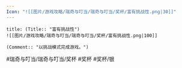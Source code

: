 ```yaml
---
Icon: "![[图片/游戏攻略/瑞奇与叮当/瑞奇与叮当/奖杯/富有挑战性.png|30]]"
---
```

```ad-common-silver-trophy
title: (Title:: "富有挑战性")
![[图片/游戏攻略/瑞奇与叮当/瑞奇与叮当/奖杯/富有挑战性.png|100]]

(Comment:: "以挑战模式完成游戏。")
```

#瑞奇与叮当/瑞奇与叮当/奖杯 #奖杯 #奖杯/银
